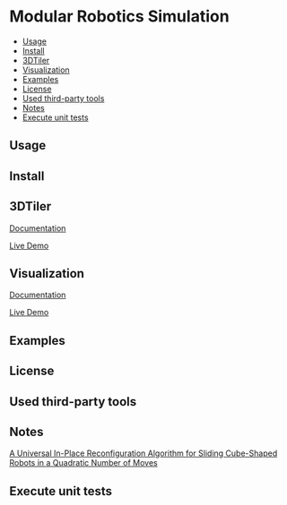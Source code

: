 # Modular Robotics Simulation

- [Usage](#usage)
- [Install](#install)
- [3DTiler](#3DTiler)
- [Visualization](#visualization)
- [Examples](#examples)
- [License](#license)
- [Used third-party tools](#used-third-party-tools)
- [Notes](#notes)
- [Execute unit tests](#execute-unit-tests)

## Usage

## Install

## 3DTiler

[Documentation](https://github.com/gShahr/modular-robotics/wiki/3D-Tiler)

[Live Demo](https://Modular-Robotics-Group.github.io/modular-robotics/3DTiler/Index.html)

## Visualization

[Documentation](https://github.com/gShahr/modular-robotics/wiki/Visualization-Tool)

[Live Demo](https://Modular-Robotics-Group.github.io/modular-robotics/WebVis/index.html)

## Examples

## License

## Used third-party tools

## Notes

[A Universal In-Place Reconfiguration Algorithm for Sliding Cube-Shaped Robots in a Quadratic Number of Moves
](https://arxiv.org/html/0802.3414v4)

## Execute unit tests
